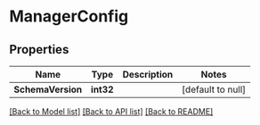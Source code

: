 # ManagerConfig

## Properties
Name | Type | Description | Notes
------------ | ------------- | ------------- | -------------
**SchemaVersion** | **int32** |  | [default to null]

[[Back to Model list]](../README.md#documentation-for-models) [[Back to API list]](../README.md#documentation-for-api-endpoints) [[Back to README]](../README.md)


